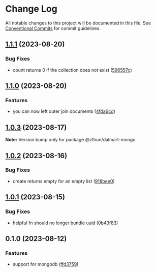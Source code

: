 # Change Log

All notable changes to this project will be documented in this file.
See [Conventional Commits](https://conventionalcommits.org) for commit guidelines.

## [1.1.1](https://github.com/zthun/dalmart/compare/v1.1.0...v1.1.1) (2023-08-20)


### Bug Fixes

* count returns 0 if the collection does not exist ([596557c](https://github.com/zthun/dalmart/commit/596557ce85c55b4091f0fd1cd3fff1325241ad02))



## [1.1.0](https://github.com/zthun/dalmart/compare/v1.0.3...v1.1.0) (2023-08-20)


### Features

* you can now left outer join documents ([4fda6cd](https://github.com/zthun/dalmart/commit/4fda6cd14e979df8c3b902a2a0636ed99c33632c))



## [1.0.3](https://github.com/zthun/dalmart/compare/v1.0.2...v1.0.3) (2023-08-17)

**Note:** Version bump only for package @zthun/dalmart-mongo





## [1.0.2](https://github.com/zthun/dalmart/compare/v1.0.1...v1.0.2) (2023-08-16)


### Bug Fixes

* create returns empty for an empty list ([918bee0](https://github.com/zthun/dalmart/commit/918bee052c4314c62ba8a657f6136e16a54158de))



## [1.0.1](https://github.com/zthun/dalmart/compare/v0.1.2...v1.0.1) (2023-08-15)


### Bug Fixes

* helpful fn should no longer bundle uuid ([0b43f83](https://github.com/zthun/dalmart/commit/0b43f831c5cd423ecc6147f5030f15636906ab13))



## 0.1.0 (2023-08-12)


### Features

* support for mongodb ([ffd3759](https://github.com/zthun/dalmart/commit/ffd37592ab88d2b44c373cee2c3ba52af8a82164))
